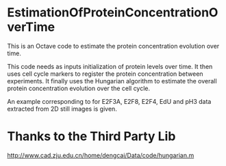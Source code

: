# EstimationOfProteinConcentrationOverTime

This is an Octave code to estimate the protein concentration evolution over time.

This code needs as inputs initialization of protein levels over time. It then uses cell cycle markers to register the protein concentration between experiments. It finally uses the Hungarian algorithm to estimate the overall protein concentration evolution over the cell cycle.

An example corresponding to for E2F3A, E2F8, E2F4, EdU and pH3 data extracted from 2D still images is given.

# Thanks to the Third Party Lib

http://www.cad.zju.edu.cn/home/dengcai/Data/code/hungarian.m
